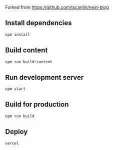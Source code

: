 Forked from https://github.com/tscanlin/next-blog

## Install dependencies

```sh
npm install
```

## Build content

```sh
npm run build:content
```

## Run development server

```sh
npm start
```

## Build for production

```sh
npm run build
```

## Deploy

```sh
vercel
```
